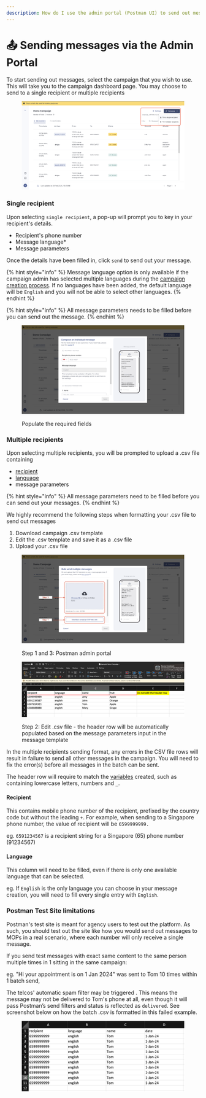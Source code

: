 ```yaml
---
description: How do I use the admin portal (Postman UI) to send out messages?
---
```


# 📤 Sending messages via the Admin Portal

To start sending out messages, select the campaign that you wish to use. This will take you to the campaign dashboard page. You may choose to send to a single recipient or multiple recipients

<figure><img src="../.gitbook/assets/campaign compose.png" alt=""><figcaption></figcaption></figure>

### Single recipient

Upon selecting `single recipient`, a pop-up will prompt you to key in your recipient's details.

* Recipient's phone number
* Message language\*
* Message parameters

Once the details have been filled in, click `send` to send out your message.&#x20;

{% hint style="info" %}
Message language option is only available if the campaign admin has selected multiple languages during the [campaign creation process](../postman-v2-general-user-guide-mop/create-campaign/#language-tab). If no languages have been added, the default language will be `English` and you will not be able to select other languages.&#x20;
{% endhint %}

{% hint style="info" %}
All message parameters needs to be filled before you can send out the message.
{% endhint %}

<figure><img src="../.gitbook/assets/Screenshot 2024-02-26 at 12.53.35 PM.png" alt=""><figcaption><p>Populate the required fields</p></figcaption></figure>

### Multiple recipients

Upon selecting multiple recipients, you will be prompted to upload a .csv file containing

* [recipient](sending-messages-via-the-admin-portal.md#recipient)
* [language](sending-messages-via-the-admin-portal.md#language)
* message parameters

{% hint style="info" %}
All message parameters need to be filled before you can send out your messages.
{% endhint %}

We highly recommend the following steps when formatting your .csv file to send out messages

1. Download campaign .csv template
2. Edit the .csv template and save it as a .csv file
3. Upload your .csv file

<figure><img src="../.gitbook/assets/multiple recipients (1).png" alt=""><figcaption><p>Step 1 and 3: Postman admin portal</p></figcaption></figure>

<figure><img src="../.gitbook/assets/Screenshot 2024-02-26 at 1.38.03 PM.png" alt=""><figcaption><p>Step 2: Edit .csv file - the header row will be automatically populated based on the message parameters input in the message template</p></figcaption></figure>

In the multiple recipients sending format, any errors in the CSV file rows will result in failure to send all other messages in the campaign. You will need to fix the error(s) before all messages in the batch can be sent.

The header row will require to match the [variables](../postman-v2-general-user-guide-mop/create-campaign/#message-parameters-variables) created, such as containing lowercase letters, numbers and `_`.

#### Recipient

This contains mobile phone number of the recipient, prefixed by the country code but without the leading `+`. For example, when sending to a Singapore phone number, the value of recipient will be `6599999999.`

eg. `6591234567` is a recipient string for a Singapore (65) phone number (91234567)

#### Language

This column will need to be filled, even if there is only one available language that can be selected.

eg. If `English` is the only language you can choose in your message creation, you will need to fill every single entry with `English`.

### Postman Test Site limitations

Postman's test site is meant for agency users to test out the platform. As such, you should test out the site like how you would send out messages to MOPs in a real scenario, where each number will only receive a single message.&#x20;

If you send test messages with exact same content to the same person multiple times in 1 sitting in the same campaign:

eg. "Hi your appointment is on 1 Jan 2024" was sent to Tom 10 times within 1 batch send,

The telcos' automatic spam filter may be triggered . This means the message may not be delivered  to Tom's phone at all, even though it will pass Postman’s send filters and status is reflected as `delivered`.  See screenshot below on how the batch .csv is formatted in this failed example.

<figure><img src="../.gitbook/assets/Screenshot 2024-02-26 at 1.55.33 PM.png" alt=""><figcaption></figcaption></figure>

